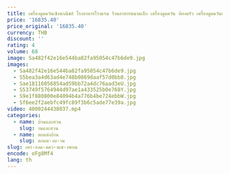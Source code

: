 ```yaml
---
title: เครื่องดูดควันเชิงพาณิชย์ โรงอาหารโรงแรม ร้านอาหารขนาดเล็ก เครื่องดูดควัน ห้องครัว เครื่องดูดควันกําลังสูง
price: '16835.40'
price_original: '16835.40'
currency: THB
discount: ''
rating: 4
volume: 68
image: Sa482f42e16e544ba82fa95054c47b6de9.jpg
images:
  - Sa482f42e16e544ba82fa95054c47b6de9.jpg
  - S5bea3a4d63ad4e748b0869daaf57d0bb8.jpg
  - Sae18116056854ad59bb72a4dc76aad3eU.jpg
  - S53749f5764944d97ae1a433525b0e768Y.jpg
  - S9e1f880800e84094b4a776b4be724ebbW.jpg
  - Sf6ee2f2aebfc49fc89f3b6c5ade77e39a.jpg
video: 4000244438037.mp4
categories:
  - name: บ้านและสวน
    slug: านและสวน
  - name: ตกแต่งบ้าน
    slug: ตกแต-งบ-าน
slug: เคร-องด-ดคว-นเช-งพาณ
encode: oFg8Mf4
lang: th
---
```

  